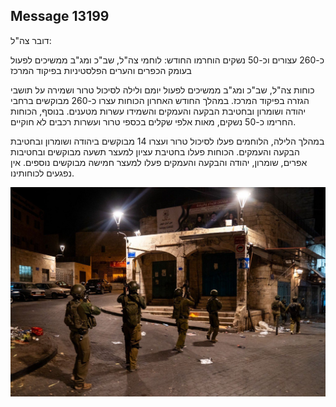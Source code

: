 ## Message 13199

דובר צה"ל:

כ-260 עצורים וכ-50 נשקים הוחרמו החודש: לוחמי צה"ל, שב"כ ומג"ב ממשיכים לפעול בעומק הכפרים והערים הפלסטיניות בפיקוד המרכז

כוחות צה"ל, שב"כ ומג"ב ממשיכים לפעול יומם ולילה לסיכול טרור ושמירה על תושבי הגזרה בפיקוד המרכז. במהלך החודש האחרון הכוחות עצרו כ-260 מבוקשים ברחבי יהודה ושומרון ובחטיבת הבקעה והעמקים והשמידו עשרות מטענים. בנוסף, הכוחות החרימו כ-50 נשקים, מאות אלפי שקלים בכספי טרור ועשרות רכבים לא חוקיים.

במהלך הלילה, הלוחמים פעלו לסיכול טרור ועצרו 14 מבוקשים ביהודה ושומרון ובחטיבת הבקעה והעמקים. הכוחות פעלו בחטיבת עציון למעצר תשעה מבוקשים ובחטיבות אפרים, שומרון, יהודה והבקעה והעמקים פעלו למעצר חמישה מבוקשים נוספים. 
אין נפגעים לכוחותינו.

![Photo](13199/13199_photo.jpg)
